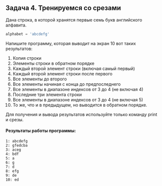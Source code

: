 ## Задача 4. Тренируемся со срезами
Дана строка, в которой хранятся первые семь букв английского алфавита. 

````python
alphabet = 'abcdefg'
````
Напишите программу, которая выводит на экран 10 вот таких результатов:
1. Копия строки
2. Элементы строки в обратном порядке
3. Каждый второй элемент строки (включая самый первый)
4. Каждый второй элемент строки после первого
5. Все элементы до второго
6. Все элементы начиная с конца до предпоследнего
7. Все элементы в диапазоне индексов от 3 до 4 (не включая 4)
8. Последние три элемента строки
9. Все элементы в диапазоне индексов от 3 до 4 (не включая 5)
10. То же, что и в предыдущем, но выводится в обратном порядке.

Для получения и вывода результатов используйте только команду print и срезы.




#### Результаты работы программы:
```
1: abcdefg
2: gfedcba
3: aceg
4: bdf
5: a
6: g
7: d
8: efg
9: de
10: ed

```